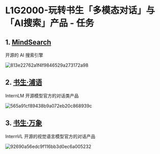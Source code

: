 # L1G2000-**玩转书生「多模态对话」与「AI搜索」产品 - 任务**

## 1. [MindSearch](https://internlm-chat.intern-ai.org.cn/suggestion/oVmlpR34V9U6v9KBQ1TN7IpPQh1Z89ONciSGUKmgFFA=)

开源的 AI 搜索引擎

![813e22762a1f4f9846529a273172a98](https://github.com/user-attachments/assets/6d412e37-81a5-4d7d-86a6-3b355edc10e9)


## 2. [书生·浦语](https://internlm-chat.intern-ai.org.cn/)

InternLM 开源模型官方的对话类产品

![565a91cf89438b9a072eb20c868939c](https://github.com/user-attachments/assets/4d6d5b65-8819-42df-996d-3f6f8d953212)


## 3. [书生·万象](https://internvl.opengvlab.com/)
InternVL 开源的视觉语言模型官方的对话产品

![92690a56edc9f116bb3d0ec6a005232](https://github.com/user-attachments/assets/f66f49f9-bb99-4e9f-8d1f-fba981111ad0)

